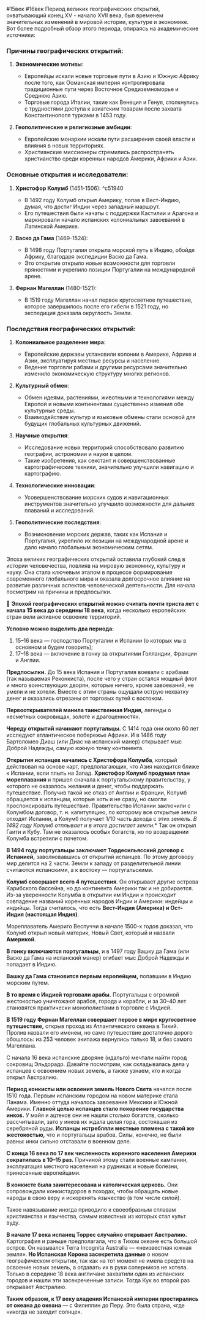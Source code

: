 #15век #16век 
Период великих географических открытий, охватывающий конец XV - начало XVII века, был временем значительных изменений в мировой истории, культуре и экономике. Вот более подробный обзор этого периода, опираясь на академические источники:

### Причины географических открытий:

1. **Экономические мотивы**:
   - Европейцы искали новые торговые пути в Азию и Южную Африку после того, как Османская империя контролировала традиционные пути через Восточное Средиземноморье и Среднюю Азию.
   - Торговые города Италии, такие как Венеция и Генуя, столкнулись с трудностями доступа к азиатским товарам после захвата Константинополя турками в 1453 году.

2. **Геополитические и религиозные амбиции**:
   - Европейские монархии искали пути расширения своей власти и влияния в новых территориях.
   - Христианские миссионеры стремились распространять христианство среди коренных народов Америки, Африки и Азии.

### Основные открытия и исследователи:

1. **Христофор Колумб** (1451-1506): ^c51940
   - В 1492 году Колумб открыл Америку, попав в Вест-Индию, думая, что достиг Индии через западный маршрут.
   - Его путешествия были начаты с поддержки Кастилии и Арагона и маркировали начало испанских колониальных завоеваний в Латинской Америке.

2. **Васко да Гама** (1469-1524):
   - В 1498 году Португалия открыла морской путь в Индию, обойдя Африку, благодаря экспедиции Васко да Гама.
   - Это открытие открыло новые возможности для торговли пряностями и укрепило позиции Португалии на международной арене.

3. **Фернан Магеллан** (1480-1521):
   - В 1519 году Магеллан начал первое кругосветное путешествие, которое завершилось после его гибели в 1521 году, но экспедиция доказала округлость Земли.

### Последствия географических открытий:

1. **Колониальное разделение мира**:
   - Европейские державы установили колонии в Америке, Африке и Азии, эксплуатируя местные ресурсы и население.
   - Ведение торговли рабами и другими ресурсами значительно изменило экономическую структуру многих регионов.

2. **Культурный обмен**:
   - Обмен идеями, растениями, животными и технологиями между Европой и новыми континентами существенно изменил обе культурные среды.
   - Взаимодействие культур и языковые обмены стали основой для будущих глобальных культурных движений.

3. **Научные открытия**:
   - Исследование новых территорий способствовало развитию географии, астрономии и науки в целом.
   - Такие изобретения, как секстант и совершенствованные картографические техники, значительно улучшили навигацию и картографию.

4. **Технологические инновации**:
   - Усовершенствование морских судов и навигационных инструментов значительно улучшило возможности для дальних плаваний и исследований.

5. **Геополитические последствия**:
   - Возникновение морских держав, таких как Испания и Португалия, укрепило их позиции на международной арене и дало начало глобальным экономическим сетям.

Эпоха великих географических открытий оставила глубокий след в истории человечества, повлияв на мировую экономику, культуру и науку. Она стала ключевым этапом в процессе формирования современного глобального мира и оказала долгосрочное влияние на развитие различных аспектов человеческой деятельности.
Для начала посмотрим на причины и предпосылки.

🚢 **Эпохой географических открытий можно считать почти триста лет с начала 15 века до середины 18 века**, когда несколько европейских стран вели активное освоение территорий.

**Условно можно выделить два периода:**  
1. 15–16 века — господство Португалии и Испании (о которых мы в основном и будем говорить);  
2. 17–18 века — включение в гонку за открытиями Голландии, Франции и Англии.

**Предпосылки.** До 15 века Испания и Португалия воевали с арабами (так называемая Реконкиста), после чего у стран остался мощный флот и много воинствующих дворян, которые ничего, кроме завоеваний, не умели и не хотели. Вместе с этим страны ощущали острую нехватку денег и оказались отрезаны от торговых путей с востоком.

**Первооткрывателей манила таинственная Индия,** легенды о несметных сокровищах, золоте и драгоценностях.

 **Череду открытий начинают португальцы.** С 1414 года они около 60 лет исследуют атлантическое побережье Африки. И в 1486 году Бартоломео Диаш (или Диас на испанский манер) открывает мыс Доброй Надежды, самую южную точку континента.

**Открытия испанцев начались с Христофора Колумба**, который действовал на основе карт, предполагающих, что Азия находится ближе к Испании, если плыть на Запад. **Христофор Колумб продумал план мореплавания** и пришел сначала к португальскому правительству, у которого не оказалось желания и денег, чтобы поддержать путешествие. Получив такой же отказ от Англии и Франции, Колумб обращается к испанцам, которые хоть и не сразу, но смогли проспонсировать путешествие. 
Правительство Испании заключили с Колумбом договор, т. н. капитуляцию, по которому все открытые земли отходят Испании, а Колумб получает 1/10 часть дохода с этих земель.
*В 1492 году Колумб отплывает и в итоге достигает земли.** Так он открыл Гаити и Кубу. Там не оказалось особых богатств, но по возвращении Колумба встретили с почетом.

**В 1494 году португальцы заключают Тордесильясский договор с Испанией,** заволновавшись от открытий испанцев. По этому договору мир делится на 2 части. Земли к западу от разделительной линии считаются испанскими, а к востоку — португальскими.

**Колумб совершает всего 4 путешествия**. Он открывает другие острова Карибского бассейна, но до континента Америки так и не добирается. Из-за уверенности Колумба в открытии им Индии и происходит совпадение названий коренных народов Индии и Америки: индейцы и индийцы. Тогда считалось, что есть **Вест-Индия (Америка) и Ост-Индия (настоящая Индия)**.

Мореплаватель Америго Веспуччи в начале 1500-х годов доказал, что Колумб открыл новый материк, Новый Свет, который и назвали **Америкой**.

**В гонку включаются португальцы**, и в 1497 году Вашку да Гама (или Васко да Гама на испанский манер) огибает мыс Доброй Надежды и попадает в Индию.

**Вашку да Гама становится первым европейцем,** попавшим в Индию морским путем.

**В то время с Индией торговали арабы.** Португальцы с огромной жестокостью уничтожают арабов, города и корабли, и за 30–40 лет становятся практически монополистами в торговле с Индией.

**В 1519 году Фернан Магеллан совершает первое в мире кругосветное путешествие,** открыв проход из Атлантического океана в Тихий. Пролив назвали его именем, но само путешествие достаточно дорого обошлось: из 253 человек экипажа вернулись только 18, и без самого Магеллана.

С начала 16 века испанские дворяне (идальго) мечтали найти город сокровищ Эльдорадо. Давайте посмотрим, как складывалась дела у испанцев с освоением новых земель, а также узнаем, кто и когда открыл Австралию.

**Период конкисты или освоения земель Нового Света** начался после 1510 года. Первым испанским городом на новом материке стала Панама. Именно оттуда началось завоевание Мексики и Южной Америки. **Главной целью испанцев стало покорение государства инков.** У майя и ацтеков они не нашли столько богатств, сколько рассчитывали, зато у инков их ждала целая гора, состоявшая из серебряной руды.
**Испанцы истребляли местные племена с такой же жестокостью,** что и португальцы арабов. Силы, конечно, не были равны: инки сильно отставали в военном деле.

**С конца 16 века по 17 век численность коренного населения Америки сократилась в 10–15 раз.** Причиной этому стали военные кампании, эксплуатация местного населения на рудниках и новые болезни, принесенные европейцами.

**В конкисте была заинтересована и католическая церковь.** Они сопровождали конкистадоров в походах, чтобы обращать новые народы в свою веру и искоренять язычество (в том числе силой).

Такое навязывание иногда приводило к своеобразным сплавам христианства и язычества, самым известных из которых стал культ вуду.

**В начале 17 века испанец Торрес случайно открывает Австралию.** Картография и раньше предполагала, что в Тихом океане есть большой остров. Он назывался Terra Incognita Australia — «неизвестная южная земля». **Но Испанская Корона засекретила данные** о новом географическом открытии, так как на тот момент не имела средств на освоение новых земель, а отдавать их в руки соперников не хотела. Только в середине 18 века англичане захватили один из испанских городов и нашли эти засекреченные записи. Тогда Кук во второй раз открывает Австралию.

**Таким образом, к 17 веку владения Испанской империи простирались от океана до океана** — с Филиппин до Перу. Это была страна, «где никогда не заходит солнце».



